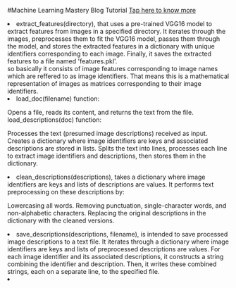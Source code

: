 #Machine Learning Mastery Blog Tutorial
<a href="https://machinelearningmastery.com/develop-a-deep-learning-caption-generation-model-in-python/">Tap here to know more</a>
<li>extract_features(directory), that uses a pre-trained VGG16 model to extract features from images in a specified directory. It iterates through the images, preprocesses them to fit the VGG16 model, passes them through the model, and stores the extracted features in a dictionary with unique identifiers corresponding to each image. Finally, it saves the extracted features to a file named 'features.pkl'. <br>
so basically it consists of image features corresponding to image names which are reffered to as image identifiers.
That means this is a mathematical representation of images as matrices corresponding to their image identifiers.
</li>

<li>load_doc(filename) function:

Opens a file, reads its content, and returns the text from the file.
load_descriptions(doc) function:

Processes the text (presumed image descriptions) received as input.
Creates a dictionary where image identifiers are keys and associated descriptions are stored in lists.
Splits the text into lines, processes each line to extract image identifiers and descriptions, then stores them in the dictionary.</li>

<li>clean_descriptions(descriptions), takes a dictionary where image identifiers are keys and lists of descriptions are values. It performs text preprocessing on these descriptions by:

Lowercasing all words.
Removing punctuation, single-character words, and non-alphabetic characters.
Replacing the original descriptions in the dictionary with the cleaned versions.</li>

<li>save_descriptions(descriptions, filename), is intended to save processed image descriptions to a text file. It iterates through a dictionary where image identifiers are keys and lists of preprocessed descriptions are values. For each image identifier and its associated descriptions, it constructs a string combining the identifier and description. Then, it writes these combined strings, each on a separate line, to the specified file.</li>

<li></li>
